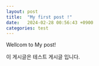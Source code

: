 ```yaml
---
layout: post
title:  "My first post !"
date:   2024-02-28 00:56:43 +0900
categories: test
---
```


Wellcom to My post!

이 게시글은 테스트 게시글 입니다.
